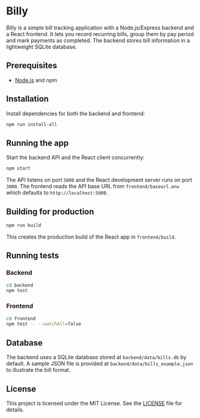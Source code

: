 # Billy

Billy is a simple bill tracking application with a Node.js/Express backend and a React frontend. It lets you record recurring bills, group them by pay period and mark payments as completed. The backend stores bill information in a lightweight SQLite database.

## Prerequisites

- [Node.js](https://nodejs.org/) and npm

## Installation

Install dependencies for both the backend and frontend:

```bash
npm run install-all
```

## Running the app

Start the backend API and the React client concurrently:

```bash
npm start
```

The API listens on port `5000` and the React development server runs on port `3000`. The frontend reads the API base URL from `frontend/baseurl.env` which defaults to `http://localhost:5000`.

## Building for production

```bash
npm run build
```

This creates the production build of the React app in `frontend/build`.

## Running tests

### Backend

```bash
cd backend
npm test
```

### Frontend

```bash
cd frontend
npm test -- --watchAll=false
```

## Database

The backend uses a SQLite database stored at `backend/data/bills.db` by default. A sample JSON file is provided at `backend/data/bills_example.json` to illustrate the bill format.

## License

This project is licensed under the MIT License. See the [LICENSE](LICENSE) file for details.

